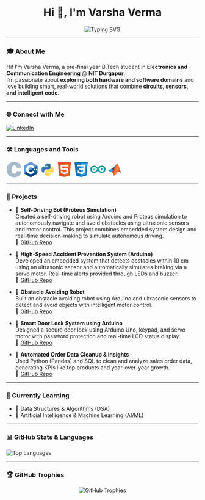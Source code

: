 <h1 align="center">Hi 👋, I'm Varsha Verma</h1>

<p align="center">
  <img src="https://readme-typing-svg.herokuapp.com?font=Fira+Code&weight=500&size=22&pause=1000&color=38BDF8&center=true&width=750&lines=BTech+ECE+Student+@+NIT+Durgapur;Exploring+Both+Hardware+%26+Software+World;Blending+Code+%26+Circuits+to+Build+Smart+Solutions" alt="Typing SVG" />
</p>

---

### 🎓 About Me
Hi! I’m Varsha Verma, a pre-final year B.Tech student in **Electronics and Communication Engineering** @ **NIT Durgapur**.  
I’m passionate about **exploring both hardware and software domains** and love building smart, real-world solutions that combine **circuits, sensors, and intelligent code**.

---

### 🌐 Connect with Me
<p align="left">
  <a href="https://www.linkedin.com/in/varsha-verma-aa96b1241/" target="_blank">
    <img src="https://img.shields.io/badge/LinkedIn-VarshaVerma-blue?logo=linkedin" alt="LinkedIn" />
  </a>
</p>

---

### 🛠️ Languages and Tools
<p align="left">
  <img src="https://raw.githubusercontent.com/devicons/devicon/master/icons/c/c-original.svg" alt="C" width="40" height="40"/>
  <img src="https://raw.githubusercontent.com/devicons/devicon/master/icons/cplusplus/cplusplus-original.svg" alt="C++" width="40" height="40"/>
  <img src="https://raw.githubusercontent.com/devicons/devicon/master/icons/python/python-original.svg" alt="Python" width="40" height="40"/>
  <img src="https://raw.githubusercontent.com/devicons/devicon/master/icons/html5/html5-original.svg" alt="HTML" width="40" height="40"/>
  <img src="https://raw.githubusercontent.com/devicons/devicon/master/icons/css3/css3-original.svg" alt="CSS" width="40" height="40"/>
  <img src="https://raw.githubusercontent.com/devicons/devicon/master/icons/arduino/arduino-original.svg" alt="Arduino" width="40" height="40"/>
  <img src="https://raw.githubusercontent.com/devicons/devicon/master/icons/matlab/matlab-original.svg" alt="MATLAB" width="40" height="40"/>
</p>

---

### 📌 Projects

- 🚗 **Self-Driving Bot (Proteus Simulation)**  
  Created a self-driving robot using Arduino and Proteus simulation to autonomously navigate and avoid obstacles using ultrasonic sensors and motor control. This project combines embedded system design and real-time decision-making to simulate autonomous driving.  
  🔗 [GitHub Repo](https://github.com/varshaverma-22/self-driving-bot)

- 🚦 **High-Speed Accident Prevention System (Arduino)**  
  Developed an embedded system that detects obstacles within 10 cm using an ultrasonic sensor and automatically simulates braking via a servo motor. Real-time alerts provided through LEDs and buzzer.  
  🔗 [GitHub Repo](https://github.com/varshaverma-22/high-speed-accident-prevention)

- 🚧 **Obstacle Avoiding Robot**  
  Built an obstacle avoiding robot using Arduino and ultrasonic sensors to detect and avoid objects with intelligent motor control.  
  🔗 [GitHub Repo](https://github.com/varshaverma-22/obstacle-avoiding-robot)

- 🔐 **Smart Door Lock System using Arduino**  
  Designed a secure door lock using Arduino Uno, keypad, and servo motor with password protection and real-time LCD status display.  
  🔗 [GitHub Repo](https://github.com/varshaverma-22/smart-door-lock)

- 🧠 **Automated Order Data Cleanup & Insights**  
  Used Python (Pandas) and SQL to clean and analyze sales order data, generating KPIs like top products and year-over-year growth.  
  🔗 [GitHub Repo](https://github.com/varshaverma-22/order-data-analysis)

---

### 📘 Currently Learning
- 🔹 Data Structures & Algorithms (DSA)  
- 🔹 Artificial Intelligence & Machine Learning (AI/ML)  

---

### 📊 GitHub Stats & Languages
<p align="left">
  <img src="https://github-readme-stats.vercel.app/api/top-langs/?username=varshaverma-22&layout=compact&theme=tokyonight&hide_border=true" alt="Top Languages" />
</p>

---

### 🏆 GitHub Trophies
<p align="center">
  <img src="https://github-profile-trophy.vercel.app/?username=varshaverma-22&theme=radical&no-frame=true&no-bg=true&margin-w=4" alt="GitHub Trophies" />
</p>
